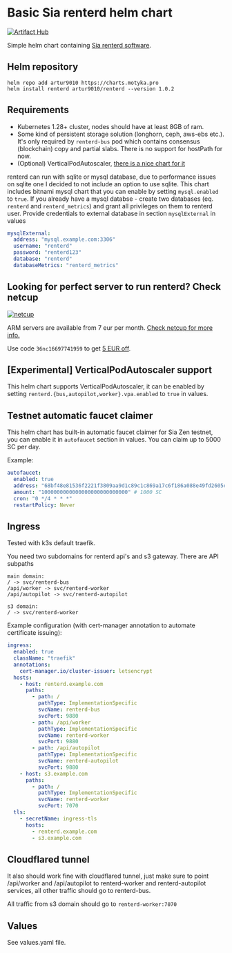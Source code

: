 # Basic Sia renterd helm chart

[![Artifact Hub](https://img.shields.io/endpoint?url=https://artifacthub.io/badge/repository/artur9010)](https://artifacthub.io/packages/search?repo=artur9010)

Simple helm chart containing [Sia renterd software](https://sia.tech/software/renterd).

## Helm repository

```
helm repo add artur9010 https://charts.motyka.pro
helm install renterd artur9010/renterd --version 1.0.2
```

## Requirements

- Kubernetes 1.28+ cluster, nodes should have at least 8GB of ram.
- Some kind of persistent storage solution (longhorn, ceph, aws-ebs etc.). It's only required by `renterd-bus` pod which contains consensus (blockchain) copy and partial slabs. There is no support for hostPath for now.
- (Optional) VerticalPodAutoscaler, [there is a nice chart for it](https://artifacthub.io/packages/helm/cowboysysop/vertical-pod-autoscaler)

renterd can run with sqlite or mysql database, due to performance issues on sqlite one I decided to not include an option to use sqlite. This chart includes bitnami mysql chart that you can enable by setting `mysql.enabled` to `true`. If you already have a mysql databse - create two databases (eq. `renterd` and `renterd_metrics`) and grant all privileges on them to renterd user. Provide credentials to external database in section `mysqlExternal` in values

```yaml
mysqlExternal:
  address: "mysql.example.com:3306"
  username: "renterd"
  password: "renterd123"
  database: "renterd"
  databaseMetrics: "renterd_metrics"
```

## Looking for perfect server to run renterd? Check netcup

[![netcup](https://i.imgur.com/2Sjxas5.png)](https://www.netcup.eu/?ref=IHREKUNDENNUMMER)

ARM servers are available from 7 eur per month. [Check netcup for more info.](https://www.netcup.eu/?ref=IHREKUNDENNUMMER)

Use code `36nc16697741959` to get [5 EUR off](https://www.netcup.eu/bestellen/gutschein_einloesen.php?gutschein=36nc16697741959&ref=IHREKUNDENNUMMER).

## [Experimental] VerticalPodAutoscaler support

This helm chart supports VerticalPodAutoscaler, it can be enabled by setting `renterd.{bus,autopilot,worker}.vpa.enabled` to `true` in values.

## Testnet automatic faucet claimer

This helm chart has built-in automatic faucet claimer for Sia Zen testnet, you can enable it in `autofaucet` section in values. You can claim up to 5000 SC per day.

Example:
```yaml
autofaucet:
  enabled: true
  address: "68bf48e81536f2221f3809aa9d1c89c1c869a17c6f186a088e49fd2605e4bfaaa24f26e4c42c"
  amount: "1000000000000000000000000000" # 1000 SC
  cron: "0 */4 * * *"
  restartPolicy: Never
```

## Ingress

Tested with k3s default traefik.

You need two subdomains for renterd api's and s3 gateway.
There are API subpaths
```
main domain:
/ -> svc/renterd-bus
/api/worker -> svc/renterd-worker
/api/autopilot -> svc/renterd-autopilot

s3 domain:
/ -> svc/renterd-worker
```

Example configuration (with cert-manager annotation to automate certificate issuing):
```yaml
ingress:
  enabled: true
  className: "traefik"
  annotations:
    cert-manager.io/cluster-issuer: letsencrypt
  hosts:
    - host: renterd.example.com
      paths:
        - path: /
          pathType: ImplementationSpecific
          svcName: renterd-bus
          svcPort: 9880
        - path: /api/worker
          pathType: ImplementationSpecific
          svcName: renterd-worker
          svcPort: 9880
        - path: /api/autopilot
          pathType: ImplementationSpecific
          svcName: renterd-autopilot
          svcPort: 9880
    - host: s3.example.com
      paths:
        - path: /
          pathType: ImplementationSpecific
          svcName: renterd-worker
          svcPort: 7070
  tls:
    - secretName: ingress-tls
      hosts:
        - renterd.example.com
        - s3.example.com
```

## Cloudflared tunnel

It also should work fine with cloudflared tunnel, just make sure to point /api/worker and /api/autopilot to renterd-worker and renterd-autopilot services, all other traffic should go to renterd-bus.

All traffic from s3 domain should go to `renterd-worker:7070`

## Values

See values.yaml file.